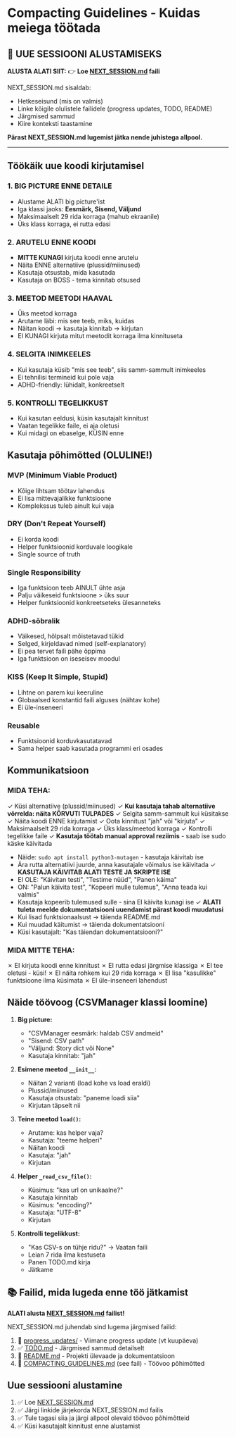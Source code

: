 # Compacting Guidelines - Kuidas meiega töötada

## 🚀 UUE SESSIOONI ALUSTAMISEKS

**ALUSTA ALATI SIIT:**
👉 **Loe [NEXT_SESSION.md](./NEXT_SESSION.md) faili**

NEXT_SESSION.md sisaldab:
- Hetkeseisund (mis on valmis)
- Linke kõigile olulistele failidele (progress updates, TODO, README)
- Järgmised sammud
- Kiire konteksti taastamine

**Pärast NEXT_SESSION.md lugemist jätka nende juhistega allpool.**

---

## Töökäik uue koodi kirjutamisel

### 1. BIG PICTURE ENNE DETAILE
- Alustame ALATI big picture'ist
- Iga klassi jaoks: **Eesmärk, Sisend, Väljund**
- Maksimaalselt 29 rida korraga (mahub ekraanile)
- Üks klass korraga, ei rutta edasi

### 2. ARUTELU ENNE KOODI
- **MITTE KUNAGI** kirjuta koodi enne arutelu
- Näita ENNE alternatiive (plussid/miinused)
- Kasutaja otsustab, mida kasutada
- Kasutaja on BOSS - tema kinnitab otsused

### 3. MEETOD MEETODI HAAVAL
- Üks meetod korraga
- Arutame läbi: mis see teeb, miks, kuidas
- Näitan koodi → kasutaja kinnitab → kirjutan
- EI KUNAGI kirjuta mitut meetodit korraga ilma kinnituseta

### 4. SELGITA INIMKEELES
- Kui kasutaja küsib "mis see teeb", siis samm-sammult inimkeeles
- Ei tehnilisi termineid kui pole vaja
- ADHD-friendly: lühidalt, konkreetselt

### 5. KONTROLLI TEGELIKKUST
- Kui kasutan eeldusi, küsin kasutajalt kinnitust
- Vaatan tegelikke faile, ei aja oletusi
- Kui midagi on ebaselge, KÜSIN enne

## Kasutaja põhimõtted (OLULINE!)

### MVP (Minimum Viable Product)
- Kõige lihtsam töötav lahendus
- Ei lisa mittevajalikke funktsioone
- Komplekssus tuleb ainult kui vaja

### DRY (Don't Repeat Yourself)
- Ei korda koodi
- Helper funktsioonid korduvale loogikale
- Single source of truth

### Single Responsibility
- Iga funktsioon teeb AINULT ühte asja
- Palju väikeseid funktsioone > üks suur
- Helper funktsioonid konkreetseteks ülesanneteks

### ADHD-sõbralik
- Väikesed, hõlpsalt mõistetavad tükid
- Selged, kirjeldavad nimed (self-explanatory)
- Ei pea tervet faili pähe õppima
- Iga funktsioon on iseseisev moodul

### KISS (Keep It Simple, Stupid)
- Lihtne on parem kui keeruline
- Globaalsed konstantid faili alguses (nähtav kohe)
- Ei üle-inseneeri

### Reusable
- Funktsioonid korduvkasutatavad
- Sama helper saab kasutada programmi eri osades

## Kommunikatsioon

### MIDA TEHA:
✓ Küsi alternatiive (plussid/miinused)
✓ **Kui kasutaja tahab alternatiive võrrelda: näita KÕRVUTI TULPADES**
✓ Selgita samm-sammult kui küsitakse
✓ Näita koodi ENNE kirjutamist
✓ Oota kinnitust "jah" või "kirjuta"
✓ Maksimaalselt 29 rida korraga
✓ Üks klass/meetod korraga
✓ Kontrolli tegelikke faile
✓ **Kasutaja töötab manual approval reziimis** - saab ise sudo käske käivitada
  - Näide: `sudo apt install python3-mutagen` - kasutaja käivitab ise
  - Ära rutta alternatiivi juurde, anna kasutajale võimalus ise käivitada
✓ **KASUTAJA KÄIVITAB ALATI TESTE JA SKRIPTE ISE**
  - EI OLE: "Käivitan testi", "Testime nüüd", "Panen käima"
  - ON: "Palun käivita test", "Kopeeri mulle tulemus", "Anna teada kui valmis"
  - Kasutaja kopeerib tulemused sulle - sina EI käivita kunagi ise
✓ **ALATI tuleta meelde dokumentatsiooni uuendamist pärast koodi muudatusi**
  - Kui lisad funktsionaalsust → täienda README.md
  - Kui muudad käitumist → täienda dokumentatsiooni
  - Küsi kasutajalt: "Kas täiendan dokumentatsiooni?"

### MIDA MITTE TEHA:
✗ EI kirjuta koodi enne kinnitust
✗ EI rutta edasi järgmise klassiga
✗ EI tee oletusi - küsi!
✗ EI näita rohkem kui 29 rida korraga
✗ EI lisa "kasulikke" funktsioone ilma küsimata
✗ EI üle-inseneeri lahendust

## Näide töövoog (CSVManager klassi loomine)

1. **Big picture:**
   - "CSVManager eesmärk: haldab CSV andmeid"
   - "Sisend: CSV path"
   - "Väljund: Story dict või None"
   - Kasutaja kinnitab: "jah"

2. **Esimene meetod `__init__`:**
   - Näitan 2 varianti (load kohe vs load eraldi)
   - Plussid/miinused
   - Kasutaja otsustab: "paneme loadi siia"
   - Kirjutan täpselt nii

3. **Teine meetod `load()`:**
   - Arutame: kas helper vaja?
   - Kasutaja: "teeme helperi"
   - Näitan koodi
   - Kasutaja: "jah"
   - Kirjutan

4. **Helper `_read_csv_file()`:**
   - Küsimus: "kas url on unikaalne?"
   - Kasutaja kinnitab
   - Küsimus: "encoding?"
   - Kasutaja: "UTF-8"
   - Kirjutan

5. **Kontrolli tegelikkust:**
   - "Kas CSV-s on tühje ridu?" → Vaatan faili
   - Leian 7 rida ilma kestuseta
   - Panen TODO.md kirja
   - Jätkame

## 📚 Failid, mida lugeda enne töö jätkamist

**ALATI alusta [NEXT_SESSION.md](./NEXT_SESSION.md) failist!**

NEXT_SESSION.md juhendab sind lugema järgmised failid:
1. 📅 [progress_updates/](./progress_updates/) - Viimane progress update (vt kuupäeva)
2. ✅ [TODO.md](./TODO.md) - Järgmised sammud detailselt
3. 📖 [README.md](./README.md) - Projekti ülevaade ja dokumentatsioon
4. 🎯 [COMPACTING_GUIDELINES.md](./COMPACTING_GUIDELINES.md) (see fail) - Töövoo põhimõtted

## Uue sessiooni alustamine

1. ✅ Loe [NEXT_SESSION.md](./NEXT_SESSION.md)
2. ✅ Järgi linkide järjekorda NEXT_SESSION.md failis
3. ✅ Tule tagasi siia ja järgi allpool olevaid töövoo põhimõtteid
4. ✅ Küsi kasutajalt kinnitust enne alustamist

